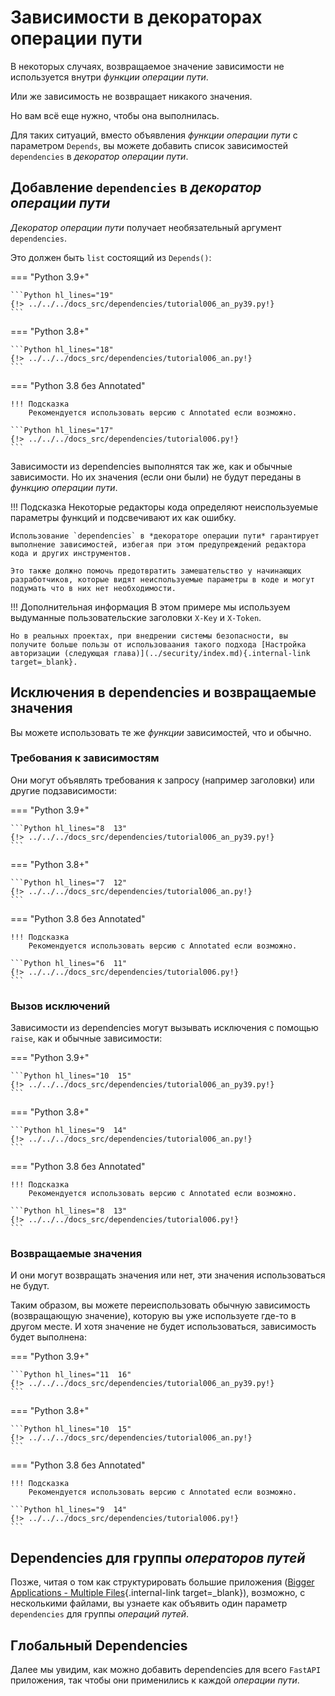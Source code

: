 # Зависимости в декораторах операции пути

В некоторых случаях, возвращаемое значение зависимости не используется внутри *функции операции пути*.

Или же зависимость не возвращает никакого значения.

Но вам всё еще нужно, чтобы она выполнилась.

Для таких ситуаций, вместо объявления *функции операции пути* с параметром `Depends`, вы можете добавить список зависимостей `dependencies` в *декоратор операции пути*.

## Добавление `dependencies` в *декоратор операции пути*

*Декоратор операции пути* получает необязательный аргумент `dependencies`.

Это должен быть `list` состоящий из `Depends()`:

=== "Python 3.9+"

    ```Python hl_lines="19"
    {!> ../../../docs_src/dependencies/tutorial006_an_py39.py!}
    ```

=== "Python 3.8+"

    ```Python hl_lines="18"
    {!> ../../../docs_src/dependencies/tutorial006_an.py!}
    ```

=== "Python 3.8 без Annotated"

    !!! Подсказка
        Рекомендуется использовать версию с Annotated если возможно.

    ```Python hl_lines="17"
    {!> ../../../docs_src/dependencies/tutorial006.py!}
    ```

Зависимости из dependencies выполнятся так же, как и обычные зависимости. Но их значения (если они были) не будут переданы в *функцию операции пути*.

!!! Подсказка
    Некоторые редакторы кода определяют неиспользуемые параметры функций и подсвечивают их как ошибку.

    Использование `dependencies` в *декораторе операции пути* гарантирует выполнение зависимостей, избегая при этом предупреждений редактора кода и других инструментов.

    Это также должно помочь предотвратить замешательство у начинающих разработчиков, которые видят неиспользуемые параметры в коде и могут подумать что в них нет необходимости.

!!! Дополнительная информация
    В этом примере мы используем выдуманные пользовательские заголовки `X-Key` и `X-Token`.

    Но в реальных проектах, при внедрении системы безопасности, вы получите больше пользы от использоваания такого подхода [Настройка авторизации (следующая глава)](../security/index.md){.internal-link target=_blank}.

## Исключения в dependencies и возвращаемые значения

Вы можете использовать те же *функции* зависимостей, что и обычно.

### Требования к зависимостям

Они могут объявлять требования к запросу (например заголовки) или другие подзависимости:

=== "Python 3.9+"

    ```Python hl_lines="8  13"
    {!> ../../../docs_src/dependencies/tutorial006_an_py39.py!}
    ```

=== "Python 3.8+"

    ```Python hl_lines="7  12"
    {!> ../../../docs_src/dependencies/tutorial006_an.py!}
    ```

=== "Python 3.8 без Annotated"

    !!! Подсказка
        Рекомендуется использовать версию с Annotated если возможно.

    ```Python hl_lines="6  11"
    {!> ../../../docs_src/dependencies/tutorial006.py!}
    ```

### Вызов исключений

Зависимости из dependencies могут вызывать исключения с помощью `raise`, как и обычные зависимости:

=== "Python 3.9+"

    ```Python hl_lines="10  15"
    {!> ../../../docs_src/dependencies/tutorial006_an_py39.py!}
    ```

=== "Python 3.8+"

    ```Python hl_lines="9  14"
    {!> ../../../docs_src/dependencies/tutorial006_an.py!}
    ```

=== "Python 3.8 без Annotated"

    !!! Подсказка
        Рекомендуется использовать версию с Annotated если возможно.

    ```Python hl_lines="8  13"
    {!> ../../../docs_src/dependencies/tutorial006.py!}
    ```

### Возвращаемые значения

И они могут возвращать значения или нет, эти значения использоваться не будут.

Таким образом, вы можете переиспользовать обычную зависимость (возвращающую значение), которую вы уже используете где-то в другом месте. И хотя значение не будет использоваться, зависимость будет выполнена:

=== "Python 3.9+"

    ```Python hl_lines="11  16"
    {!> ../../../docs_src/dependencies/tutorial006_an_py39.py!}
    ```

=== "Python 3.8+"

    ```Python hl_lines="10  15"
    {!> ../../../docs_src/dependencies/tutorial006_an.py!}
    ```

=== "Python 3.8 без Annotated"

    !!! Подсказка
        Рекомендуется использовать версию с Annotated если возможно.

    ```Python hl_lines="9  14"
    {!> ../../../docs_src/dependencies/tutorial006.py!}
    ```

## Dependencies для группы *операторов путей*

Позже, читая о том как структурировать большие приложения ([Bigger Applications - Multiple Files](../../tutorial/bigger-applications.md){.internal-link target=_blank}), возможно, с несколькими файлами, вы узнаете как объявить один параметр `dependencies` для группы *операций путей*.

## Глобальный Dependencies

Далее мы увидим, как можно добавить dependencies для всего `FastAPI` приложения, так чтобы они применились к каждой *операции пути*.
